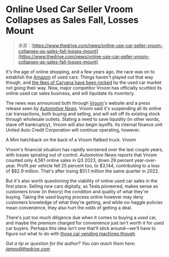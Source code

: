 <!--yml
category: 未分类
date: 2024-05-27 15:20:04
-->

# Online Used Car Seller Vroom Collapses as Sales Fall, Losses Mount

> 来源：[https://www.thedrive.com/news/online-use-car-seller-vroom-collapses-as-sales-fall-losses-mount](https://www.thedrive.com/news/online-use-car-seller-vroom-collapses-as-sales-fall-losses-mount)

It's the age of online shopping, and a few years ago, the race was on to establish the [Amazon](https://www.thedrive.com/news/you-can-buy-an-entire-hyundai-on-amazon-starting-in-2024) of used cars. Things haven't played out that way though, and [the likes of Carvana have been rocked](https://www.thedrive.com/news/it-can-get-worse-for-carvana-and-it-is) by the used car market not going their way. Now, major competitor Vroom has officially scuttled its online used car sales business, and will liquidate its inventory.

The news was announced both through [Vroom](https://www.vroom.com/sell/sitemsg)'s website and a press release seen by [*Automotive News*](https://www.autonews.com/used-cars/used-vehicle-retailer-vroom-halt-operations-sell-inventory). Vroom said it's suspending all its online car transactions, both buying and selling, and will sell off its existing stock through wholesale outlets. Stating a need to save liquidity (in other words, stave off bankruptcy), Vroom will also begin layoffs. Its internal finance unit United Auto Credit Corporation will continue operating, however.

A Mini hatchback on the back of a Vroom flatbed truck. *Vroom*

Vroom's financial situation has rapidly worsened over the last couple years, with losses spiraling out of control. *Automotive News* reports that Vroom counted only 4,561 online sales in Q3 2023, down 29 percent year-over-year. Profit per vehicle fell 25 percent too, to $3,144, contributing to a loss of $82.9 million. That's after losing $51.1 million the same quarter in 2022.

But it's also worth questioning the viability of online used car sales in the first place. Selling *new* cars digitally, as Tesla pioneered, makes sense as customers know (in theory) the condition and quality of what they're buying. Taking the used buying process online however may deny customers knowledge of what they're getting, and while no-haggle policies mean convenience, they also hurt the odds of getting a deal.

There's just too much diligence due when it comes to buying a used car, and maybe the premium charged for convenience just isn't worth it for used car buyers. Perhaps this idea isn't one that'll stick around—we'll have to figure out what to do with [those car vending machines though](https://www.thedrive.com/news/21379/carvana-opens-car-vending-machine-in-gaithersburg-maryland).

*Got a tip or question for the author? You can reach them here: james@thedrive.com*